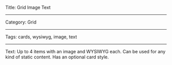 Title: Grid Image Text

---

Category: Grid

---

Tags: cards, wysiwyg, image, text

---

Text: Up to 4 items with an image and WYSIWYG each. Can be used for any kind of static content. Has an optional card style.
